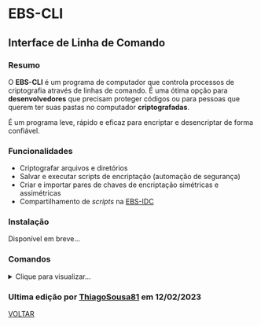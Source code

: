 # EBS-CLI
## Interface de Linha de Comando
### Resumo
O <strong>EBS-CLI</strong> é um programa de computador que controla processos de criptografia através de linhas de comando. É uma ótima opção para <strong>desenvolvedores</strong> que precisam proteger códigos ou para pessoas que querem ter suas pastas no computador <strong>criptografadas</strong>.

É um programa leve, rápido e eficaz para encriptar e desencriptar de forma confiável.

### Funcionalidades
- Criptografar arquivos e diretórios
- Salvar e executar scripts de encriptação (automação de segurança)
- Criar e importar pares de chaves de encriptação simétricas e assimétricas
- Compartilhamento de <i>scripts</i> na [EBS-IDC](https://github.com/EBS-Security-Systems/EBS-Docs/blob/main/docs/EBS-IDC.md)

### Instalação
Disponível em breve...

### Comandos

<details><summary>Clique para visualizar...</summary>
  
| Comando | Parâmetros | Função |
| --- | --- | --- |
| <code>/help</code> | nenhum | Chamar ajuda do aplicativo |
| <code>Encrypt-DES</code> | <code>File-Path</code><br><code>Key</code><br><code>IV</code><br><code>Multiple</code> | Encriptar um arquivo, com o algoritmo DES (Data Encryption Standard) | 
| <code>Decrypt-DES</code> | <code>File-Path</code><br><code>Key</code><br><code>IV</code><br><code>Multiple</code> | Desencriptar um arquivo, com o algoritmo DES (Data Encryption Standard) |
| <code>Encrypt-3DES</code> | <code>File-Path</code><br><code>Key</code><br><code>IV</code><br><code>Multiple</code> | Encriptar um arquivo, com o algoritmo 3DES (Triple Data Encryption Standard) | 
| <code>Decrypt-3DES</code> | <code>File-Path</code><br><code>Key</code><br><code>IV</code><br><code>Multiple</code> | Desencriptar um arquivo, com o algoritmo 3DES (Triple Data Encryption Standard) |
| <code>Encrypt-AES</code> | <code>File-Path</code><br><code>Key</code><br><code>IV</code><br><code>Multiple</code> | Encriptar um arquivo, com o algoritmo AES (Advanced Encryption Standard) | 
| <code>Decrypt-AES</code> | <code>File-Path</code><br><code>Key</code><br><code>IV</code><br><code>Multiple</code> | Desencriptar um arquivo, com o algoritmo AES (Advanced Encryption Standard) |
| <code>Encrypt-RC2</code> | <code>File-Path</code><br><code>Key</code><br><code>IV</code><br><code>Multiple</code> | Encriptar um arquivo, com o algoritmo RC2 (Rivest Compiler Two) | 
| <code>Decrypt-RC2</code> | <code>File-Path</code><br><code>Key</code><br><code>IV</code><br><code>Multiple</code> | Desencriptar um arquivo, com o algoritmo RC2 (Rivest Compiler Two) |
  
</details>

### Ultima edição por [ThiagoSousa81](https://github.com/ThiagoSousa81/) em 12/02/2023

[VOLTAR](https://github.com/EBS-Security-Systems/EBS-Docs#readme)
